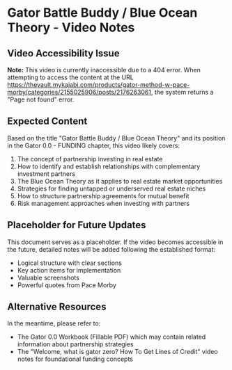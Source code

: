 # Gator Battle Buddy / Blue Ocean Theory - Video Notes

## Video Accessibility Issue

**Note:** This video is currently inaccessible due to a 404 error. When attempting to access the content at the URL https://thevault.mykajabi.com/products/gator-method-w-pace-morby/categories/2155025906/posts/2176263061, the system returns a "Page not found" error.

## Expected Content

Based on the title "Gator Battle Buddy / Blue Ocean Theory" and its position in the Gator 0.0 - FUNDING chapter, this video likely covers:

1. The concept of partnership investing in real estate
2. How to identify and establish relationships with complementary investment partners
3. The Blue Ocean Theory as it applies to real estate market opportunities
4. Strategies for finding untapped or underserved real estate niches
5. How to structure partnership agreements for mutual benefit
6. Risk management approaches when investing with partners

## Placeholder for Future Updates

This document serves as a placeholder. If the video becomes accessible in the future, detailed notes will be added following the established format:
- Logical structure with clear sections
- Key action items for implementation
- Valuable screenshots
- Powerful quotes from Pace Morby

## Alternative Resources

In the meantime, please refer to:
- The Gator 0.0 Workbook (Fillable PDF) which may contain related information about partnership strategies
- The "Welcome, what is gator zero? How To Get Lines of Credit" video notes for foundational funding concepts
